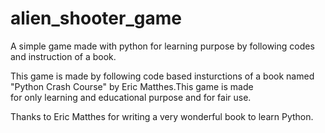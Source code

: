 # alien_shooter_game
A simple game made with python for learning purpose by following codes and instruction of a book.
  
  This game is made by following code based insturctions of a book named "Python Crash Course" by Eric Matthes.This game is made         
  for only learning and educational purpose and for fair use. 
  
  Thanks to Eric Matthes for writing a very wonderful book to learn Python.
